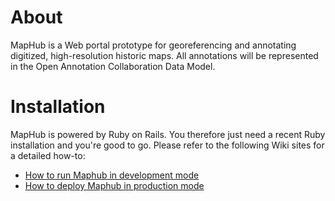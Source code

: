 # About

MapHub is a Web portal prototype for georeferencing and annotating digitized, high-resolution historic maps. 
All annotations will be represented in the Open Annotation Collaboration Data Model.

# Installation

MapHub is powered by Ruby on Rails. You therefore just need a recent Ruby installation and you're good to go. 
Please refer to the following Wiki sites for a detailed how-to:

- [How to run Maphub in development mode](https://github.com/maphub/maphub-portal/wiki/Run-Maphub-in-development-mode)
- [How to deploy Maphub in production mode](https://github.com/maphub/maphub-portal/wiki/Deploying-Maphub-in-production-mode-using-Heroku)

